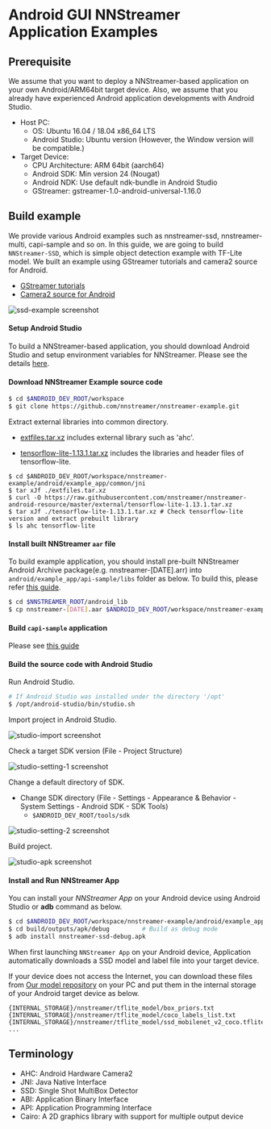 # Android GUI NNStreamer Application Examples

## Prerequisite

We assume that you want to deploy a NNStreamer-based application on your own Android/ARM64bit target device.
Also, we assume that you already have experienced Android application developments with Android Studio.

 * Host PC:
   * OS: Ubuntu 16.04 / 18.04 x86_64 LTS
   * Android Studio: Ubuntu version (However, the Window version will be compatible.)
 * Target Device:
   * CPU Architecture: ARM 64bit (aarch64)
   * Android SDK: Min version 24 (Nougat)
   * Android NDK: Use default ndk-bundle in Android Studio
   * GStreamer: gstreamer-1.0-android-universal-1.16.0

## Build example

We provide various Android examples such as nnstreamer-ssd, nnstreamer-multi, capi-sample and so on. In this guide, we are going to build `NNStreamer-SSD`, which is simple object detection example with TF-Lite model. We built an example using GStreamer tutorials and camera2 source for Android.
- [GStreamer tutorials](https://gitlab.freedesktop.org/gstreamer/gst-docs/)
- [Camera2 source for Android](https://justinjoy9to5.blogspot.com/2017/10/gstreamer-camera-2-source-for-android.html)

![ssd-example screenshot](screenshot/screenshot_ssd.jpg)

#### Setup Android Studio

To build a NNStreamer-based application, you should download Android Studio and setup environment variables for NNStreamer. Please see the details [here](https://github.com/nnstreamer/nnstreamer/blob/master/api/android/README.md).

#### Download NNStreamer Example source code

```bash
$ cd $ANDROID_DEV_ROOT/workspace
$ git clone https://github.com/nnstreamer/nnstreamer-example.git
```

Extract external libraries into common directory.

* [extfiles.tar.xz](common/jni/extfiles.tar.xz) includes external library such as 'ahc'.

* [tensorflow-lite-1.13.1.tar.xz](https://raw.githubusercontent.com/nnstreamer/nnstreamer-android-resource/master/external/tensorflow-lite-1.13.1.tar.xz) includes the libraries and header files of tensorflow-lite.

```
$ cd $ANDROID_DEV_ROOT/workspace/nnstreamer-example/android/example_app/common/jni
$ tar xJf ./extfiles.tar.xz
$ curl -O https://raw.githubusercontent.com/nnstreamer/nnstreamer-android-resource/master/external/tensorflow-lite-1.13.1.tar.xz
$ tar xJf ./tensorflow-lite-1.13.1.tar.xz # Check tensorflow-lite version and extract prebuilt library
$ ls ahc tensorflow-lite
```

#### Install built NNStreamer `aar` file

To build example application, you should install pre-built NNStreamer Android Archive package(e.g. nnstreamer-[DATE].arr) into `android/example_app/api-sample/libs` folder as below. To build this, please refer [this guide](https://github.com/nnstreamer/nnstreamer/tree/master/api/android).


```bash
$ cd $NNSTREAMER_ROOT/android_lib
$ cp nnstreamer-[DATE].aar $ANDROID_DEV_ROOT/workspace/nnstreamer-example/android/example_app/api-sample/libs
```

#### Build `capi-sample` application

Please see [this guide](./capi-sample/README.md)

#### Build the source code with Android Studio

Run Android Studio.

```bash
# If Android Studio was installed under the directory '/opt'
$ /opt/android-studio/bin/studio.sh
```

Import project in Android Studio.

![studio-import screenshot](screenshot/screenshot_studio_import_project.png)

Check a target SDK version (File - Project Structure)

![studio-setting-1 screenshot](screenshot/screenshot_studio_setting_1.png)

Change a default directory of SDK.
- Change SDK directory (File - Settings - Appearance & Behavior - System Settings - Android SDK - SDK Tools)
  - ```$ANDROID_DEV_ROOT/tools/sdk```

![studio-setting-2 screenshot](screenshot/screenshot_studio_setting_2.png)

Build project.

![studio-apk screenshot](screenshot/screenshot_studio_apk.png)

#### Install and Run NNStreamer App

You can install your _NNStreamer App_ on your Android device using Android Studio or __adb__ command as below.
```bash
$ cd $ANDROID_DEV_ROOT/workspace/nnstreamer-example/android/example_app/nnstreamer-ssd
$ cd build/outputs/apk/debug         # Build as debug mode
$ adb install nnstreamer-ssd-debug.apk
```

When first launching `NNStreamer App` on your Android device, Application automatically downloads a SSD model and label file into your target device.

If your device does not access the Internet, you can download these files from [Our model repository](http://ci.nnstreamer.ai/warehouse/nnmodels/) on your PC and put them in the internal storage of your Android target device as below.

```
{INTERNAL_STORAGE}/nnstreamer/tflite_model/box_priors.txt
{INTERNAL_STORAGE}/nnstreamer/tflite_model/coco_labels_list.txt
{INTERNAL_STORAGE}/nnstreamer/tflite_model/ssd_mobilenet_v2_coco.tflite
...
```

## Terminology
* AHC: Android Hardware Camera2
* JNI: Java Native Interface
* SSD: Single Shot MultiBox Detector
* ABI: Application Binary Interface
* API: Application Programming Interface
* Cairo: A 2D graphics library with support for multiple output device
